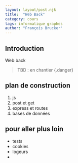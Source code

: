 ```yaml
---
layout: layout/post.njk 
title:  "Web Back"
category: cours
tags: informatique graphes
author: "François Brucker"
---
```


## Introduction

Web back

> TBD : en chantier
{.danger}

## plan de construction 

1. js
2. post et get
3. express et routes
4. bases de données

## pour aller plus loin

* tests
* cookies
* logeurs
* 